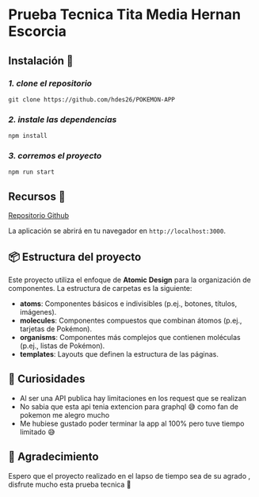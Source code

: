 # Prueba Tecnica Tita Media Hernan Escorcia

## Instalación 🔧

### _1. clone el repositorio_

```
git clone https://github.com/hdes26/POKEMON-APP
```

### _2. instale las dependencias_

```
npm install

```
### _3. corremos el proyecto_

```
npm run start

```

## Recursos 🔗
[Repositorio Github](https://github.com/hdes26/POKEMON-APP) 



La aplicación se abrirá en tu navegador en `http://localhost:3000`.

## 📦 Estructura del proyecto

Este proyecto utiliza el enfoque de **Atomic Design** para la organización de componentes. La estructura de carpetas es la siguiente:

- **atoms**: Componentes básicos e indivisibles (p.ej., botones, títulos, imágenes).
- **molecules**: Componentes compuestos que combinan átomos (p.ej., tarjetas de Pokémon).
- **organisms**: Componentes más complejos que contienen moléculas (p.ej., listas de Pokémon).
- **templates**: Layouts que definen la estructura de las páginas.

## 🔎 Curiosidades

 - Al ser una API publica hay limitaciones en los request que se realizan
 - No sabia que esta api tenia extencion para graphql 😅 como fan de pokemon me alegro mucho
 - Me hubiese gustado poder terminar la app al 100% pero tuve tiempo limitado 😅


## 🎉 Agradecimiento

Espero que el proyecto realizado en el lapso de tiempo sea de su agrado , disfrute mucho esta prueba tecnica 🐉
